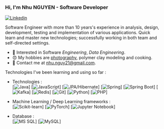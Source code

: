 ### Hi, I'm Nhu NGUYEN - Software Developer

[![Linkedin](https://img.shields.io/badge/-LinkedIn-blue?style=flat&logo=Linkedin&logoColor=white&link=https://www.linkedin.com/in/nhu-nguyen-24015847/)](https://www.linkedin.com/in/bnquynhnhu)

Software Engineer with more than 10 years's experience in analysis, design, development, testing and implementation of various applications. Quick learn and master new technologies; successfully working in both team and self-directed settings.

- 🌱 Interested in Software *Engineering*, *Data Engineering*.
- 😍 My hobbies are [photography](https://flic.kr/s/aHsmUCjQWP), polymer clay modeling and cooking.
- 💌 Contact me at [nhu.nguy21@gmail.com](mailto:nhu.nguy21@gmail.com).

Technologies I've been learning and using so far :

- Technologies : <br />
    [![Java](http://img.shields.io/badge/-Java-eee?style=flat-square&logo=java&logoColor=007396)]
    [![JavaScript](http://img.shields.io/badge/-JavaScript-eee?style=flat-square&logo=javascript&logoColor=F7DF1E)]
    [![JPA/Hibernate](http://img.shields.io/badge/-JPA/Hibernate-eee?style=flat-square&logo=hibernate&logoColor=59666C)]
    [![Spring](http://img.shields.io/badge/-Spring-eee?style=flat-square&logo=spring&logoColor=6DB33F)]
    [![Spring Boot](http://img.shields.io/badge/-Spring%20Boot-eee?style=flat-square&logo=springboot&logoColor=6DB33F)]
    [![Kafka](http://img.shields.io/badge/-Kafka-eee?style=flat-square&logo=apache-kafka&logoColor=231F20)]
    [![Redis](http://img.shields.io/badge/-Redis-eee?style=flat-square&logo=redis&logoColor=DC382D)]
    [![Git](http://img.shields.io/badge/-Git-eee?style=flat-square&logo=git&logoColor=F05032)]
    [![Python](http://img.shields.io/badge/-Python-eee?style=flat-square&logo=python&logoColor=#F7BD2F)]
    [![PHP](http://img.shields.io/badge/-PHP-eee?style=flat-square&logo=php&logoColor=4951aa)]

- Machine Learning / Deep Learning frameworks : <br />
    [![Scikit-learn](http://img.shields.io/badge/-Scikit--Learn-eee?style=flat-square&logo=scikit-learn&logoColor=e26d00)]
    [![PyTorch](http://img.shields.io/badge/-PyTorch-eee?style=flat-square&logo=pytorch&logoColor=EE4C2C)]
    [![Jupyter Notebook](http://img.shields.io/badge/-Jupyter%20Notebook-eee?style=flat-square&logo=jupyter&logoColor=F37626)]

- Database : <br />
    [![MS SQL](https://img.shields.io/badge/-SQL-eee?style=flat-square&logo=microsoft-sql-server&logoColor=4479A1)] 
    [![MySQL](http://img.shields.io/badge/-MySQL-eee?style=flat-square&logo=mysql&logoColor=4479A1)]  

